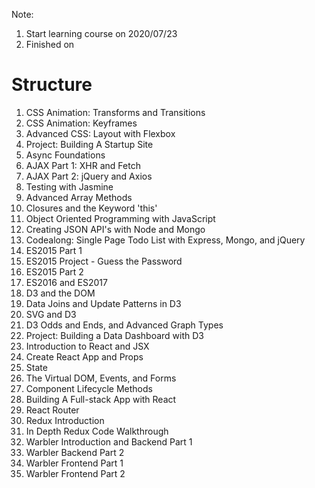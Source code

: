 Note: 
1. Start learning course on 2020/07/23
1. Finished on 

# Structure 
1. CSS Animation: Transforms and Transitions
1. CSS Animation: Keyframes
1. Advanced CSS: Layout with Flexbox
1. Project: Building A Startup Site
1. Async Foundations
1. AJAX Part 1: XHR and Fetch
1. AJAX Part 2: jQuery and Axios
1. Testing with Jasmine
1. Advanced Array Methods
1. Closures and the Keyword 'this' 
1. Object Oriented Programming with JavaScript 
1. Creating JSON API's with Node and Mongo
1. Codealong: Single Page Todo List with Express, Mongo, and jQuery
1. ES2015 Part 1 
1. ES2015 Project - Guess the Password 
1. ES2015 Part 2 
1. ES2016 and ES2017
1. D3 and the DOM
1. Data Joins and Update Patterns in D3
1. SVG and D3 
1. D3 Odds and Ends, and Advanced Graph Types
1. Project: Building a Data Dashboard with D3 
1. Introduction to React and JSX
1. Create React App and Props
1. State
1. The Virtual DOM, Events, and Forms
1. Component Lifecycle Methods
1. Building A Full-stack App with React
1. React Router
1. Redux Introduction
1. In Depth Redux Code Walkthrough 
1. Warbler Introduction and Backend Part 1
1. Warbler Backend Part 2
1. Warbler Frontend Part 1
1. Warbler Frontend Part 2
